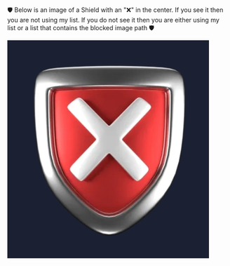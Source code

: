 🛡 Below is an image of a Shield with an "❌" in the center. If you see it then you are not using my list. If you do not see it then you are either using my list or a list that contains the blocked image path 🛡

![Verification](Images/MannyManAdBlockListVerification.jpg)
